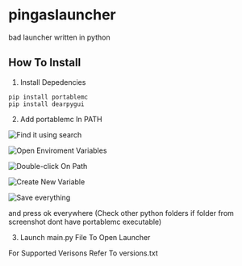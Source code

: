 # pingaslauncher
bad launcher written in python

## How To Install
1. Install Depedencies
```
pip install portablemc
pip install dearpygui
```
2. Add portablemc In PATH 

![Find it using search](https://user-images.githubusercontent.com/83116565/194560311-647d65b9-dc58-48b8-89bd-01d9e4f3048d.png)

![Open Enviroment Variables](https://user-images.githubusercontent.com/83116565/194562143-7dd6c928-b8c8-43ff-9e02-199c4caf9778.png)

![Double-click On Path](https://user-images.githubusercontent.com/83116565/194562437-574a2d6f-f67b-4224-b439-e5aa2c99feed.png)

![Create New Variable](https://user-images.githubusercontent.com/83116565/194562306-53e95e37-0d1f-4ed4-8ace-6de3722f6d5e.png)

![Save everything](https://user-images.githubusercontent.com/83116565/194562653-dc1f8d6e-aa80-4559-8c49-310b0f6a0e56.png)

and press ok everywhere
(Check other python folders if folder from screenshot dont have portablemc executable)

3. Launch main.py File To Open Launcher

For Supported Verisons Refer To versions.txt

